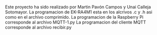 Este proyecto ha sido realizado por Martin Pavón Campos y Unai Calleja Sotomayor.
La programacion de EK-RA4M1 esta en los alcrivos .c y .h asi como en el archivo comprimido. 
La programacion de la Raspberry Pi corresponde al archivo MQTT-1.py
La programacion del cliente MQTT corresponde al archivo recibir.py
